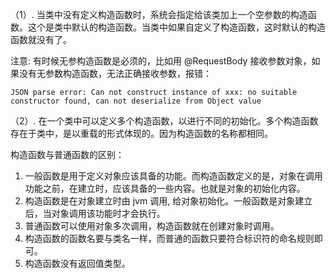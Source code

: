 （1）. 当类中没有定义构造函数时，系统会指定给该类加上一个空参数的构造函数。这个是类中默认的构造函数。当类中如果自定义了构造函数，这时默认的构造函数就没有了。

注意: 有时候无参构造函数是必须的，比如用 @RequestBody 接收参数对象，如果没有无参数构造函数，无法正确接收参数，报错：

```
JSON parse error: Can not construct instance of xxx: no suitable constructor found, can not deserialize from Object value
```

（2）. 在一个类中可以定义多个构造函数，以进行不同的初始化。多个构造函数存在于类中，是以重载的形式体现的。因为构造函数的名称都相同。

构造函数与普通函数的区别：

1. 一般函数是用于定义对象应该具备的功能。而构造函数定义的是，对象在调用功能之前，在建立时，应该具备的一些内容。也就是对象的初始化内容。
2. 构造函数是在对象建立时由 jvm 调用, 给对象初始化。一般函数是对象建立后，当对象调用该功能时才会执行。
3. 普通函数可以使用对象多次调用，构造函数就在创建对象时调用。
4. 构造函数的函数名要与类名一样，而普通的函数只要符合标识符的命名规则即可。
5. 构造函数没有返回值类型。